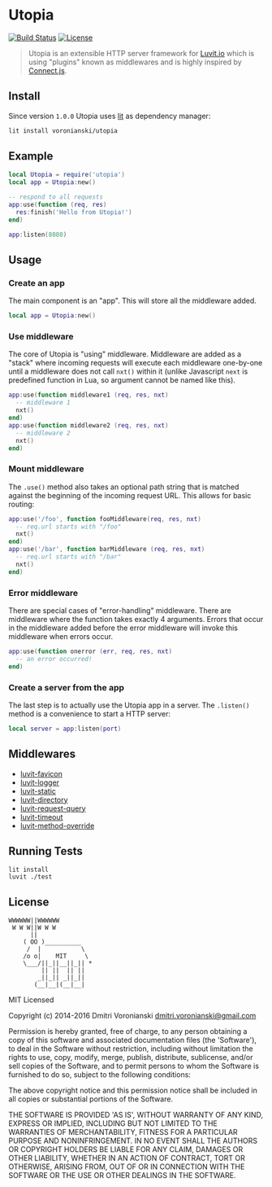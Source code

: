 # Utopia

[![Build Status](https://travis-ci.org/luvitrocks/luvit-utopia.svg?branch=master)](https://travis-ci.org/luvitrocks/luvit-utopia)
[![License](http://img.shields.io/badge/Licence-MIT-brightgreen.svg)](LICENSE)

> Utopia is an extensible HTTP server framework for [Luvit.io](http://luvit.io) which is using "plugins" known as middlewares and is highly inspired by [Connect.js](https://github.com/senchalabs/connect).

## Install

Since version `1.0.0` Utopia uses [lit](https://github.com/luvit/lit) as dependency manager:

```bash
lit install voronianski/utopia
```

## Example

```lua
local Utopia = require('utopia')
local app = Utopia:new()

-- respond to all requests
app:use(function (req, res)
  res:finish('Hello from Utopia!')
end)

app:listen(8080)
```

## Usage

### Create an app

The main component is an "app". This will store all the middleware
added.

```lua
local app = Utopia:new()
```

### Use middleware

The core of Utopia is "using" middleware. Middleware are added as a "stack"
where incoming requests will execute each middleware one-by-one until a middleware does not call `nxt()` within it (unlike Javascript `next` is predefined function in Lua, so argument cannot be named like this).

```lua
app:use(function middleware1 (req, res, nxt)
  -- middleware 1
  nxt()
end)
app:use(function middleware2 (req, res, nxt)
  -- middleware 2
  nxt()
end)
```

### Mount middleware

The `.use()` method also takes an optional path string that is matched against
the beginning of the incoming request URL. This allows for basic routing:

```lua
app:use('/foo', function fooMiddleware(req, res, nxt)
  -- req.url starts with "/foo"
  nxt()
end)
app:use('/bar', function barMiddleware (req, res, nxt)
  -- req.url starts with "/bar"
  nxt()
end)
```

### Error middleware

There are special cases of "error-handling" middleware. There are middleware
where the function takes exactly 4 arguments. Errors that occur in the middleware added before the error middleware will invoke this middleware when errors occur.

```lua
app:use(function onerror (err, req, res, nxt) 
  -- an error occurred!
end)
```

### Create a server from the app

The last step is to actually use the Utopia app in a server. The `.listen()` method is a convenience to start a HTTP server:

```lua
local server = app:listen(port)
```

## Middlewares

- [luvit-favicon](https://github.com/luvitrocks/luvit-favicon)
- [luvit-logger](https://github.com/luvitrocks/luvit-logger)
- [luvit-static](https://github.com/luvitrocks/luvit-static)
- [luvit-directory](https://github.com/luvitrocks/luvit-directory)
- [luvit-request-query](https://github.com/luvitrocks/luvit-request-query)
- [luvit-timeout](https://github.com/luvitrocks/luvit-timeout)
- [luvit-method-override](https://github.com/luvitrocks/luvit-method-override)

## Running Tests

```
lit install
luvit ./test
```

## License

```
WWWWWW||WWWWWW
 W W W||W W W
      ||
    ( OO )__________
     /  |           \
    /o o|    MIT     \
    \___/||_||__||_|| *
         || ||  || ||
        _||_|| _||_||
       (__|__|(__|__|
```

MIT Licensed

Copyright (c) 2014-2016 Dmitri Voronianski [dmitri.voronianski@gmail.com](mailto:dmitri.voronianski@gmail.com)

Permission is hereby granted, free of charge, to any person obtaining
a copy of this software and associated documentation files (the
'Software'), to deal in the Software without restriction, including
without limitation the rights to use, copy, modify, merge, publish,
distribute, sublicense, and/or sell copies of the Software, and to
permit persons to whom the Software is furnished to do so, subject to
the following conditions:

The above copyright notice and this permission notice shall be
included in all copies or substantial portions of the Software.

THE SOFTWARE IS PROVIDED 'AS IS', WITHOUT WARRANTY OF ANY KIND,
EXPRESS OR IMPLIED, INCLUDING BUT NOT LIMITED TO THE WARRANTIES OF
MERCHANTABILITY, FITNESS FOR A PARTICULAR PURPOSE AND NONINFRINGEMENT.
IN NO EVENT SHALL THE AUTHORS OR COPYRIGHT HOLDERS BE LIABLE FOR ANY
CLAIM, DAMAGES OR OTHER LIABILITY, WHETHER IN AN ACTION OF CONTRACT,
TORT OR OTHERWISE, ARISING FROM, OUT OF OR IN CONNECTION WITH THE
SOFTWARE OR THE USE OR OTHER DEALINGS IN THE SOFTWARE.
